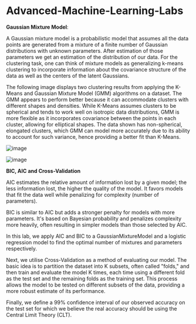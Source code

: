 # Advanced-Machine-Learning-Labs

**Gaussian Mixture Model**:

A Gaussian mixture model is a probabilistic model that assumes all the data points are generated from a mixture of a finite number of Gaussian distributions with unknown parameters. After estimation of those parameters we get an estimation of the distribution of our data. For the clustering task, one can think of mixture models as generalizing k-means clustering to incorporate information about the covariance structure of the data as well as the centers of the latent Gaussians.

The following image displays two clustering results from applying the K-Means and Gaussian Mixture Model (GMM) algorithms on a dataset. The GMM appears to perform better because it can accommodate clusters with different shapes and densities. While K-Means assumes clusters to be spherical and tends to work well on isotropic data distributions, GMM is more flexible as it incorporates covariance between the points in each cluster, allowing for elliptical shapes. The data shown has non-spherical, elongated clusters, which GMM can model more accurately due to its ability to account for such variance, hence providing a better fit than K-Means.

![image](https://github.com/N1thin24/Advanced-Machine-Learning-Labs/assets/107985125/d830880c-c60a-492e-806a-21aa64ed9ef9)

![image](https://github.com/N1thin24/Advanced-Machine-Learning-Labs/assets/107985125/f6eb06f8-a10b-4146-b64f-d23e88ff647c)

**BIC, AIC and Cross-Validation**

AIC estimates the relative amount of information lost by a given model; the less information lost, the higher the quality of the model. It favors models that fit the data well while penalizing for complexity (number of parameters).

BIC is similar to AIC but adds a stronger penalty for models with more parameters. It's based on Bayesian probability and penalizes complexity more heavily, often resulting in simpler models than those selected by AIC.

In this lab, we apply AIC and BIC to a GaussianMixtureModel and a logistic regression model to find the optimal number of mixtures and parameters respectively.

Next, we utilise Cross-Validation as a method of evaluating our model. The basic idea is to partition the dataset into K subsets, often called "folds," and then train and evaluate the model K times, each time using a different fold as the test set and the remaining folds as the training set. This process allows the model to be tested on different subsets of the data, providing a more robust estimate of its performance.

Finally, we define a 99% confidence interval of our observed accuracy on the test set for which we believe the real accuracy should be using the Central Limit Theory (CLT).

